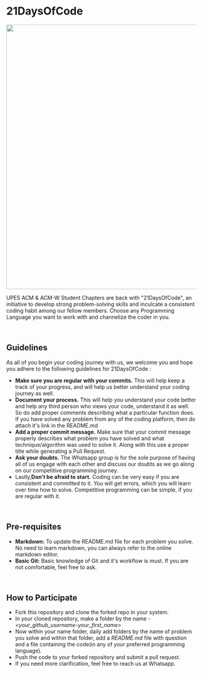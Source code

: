 # 21DaysOfCode

<p align="center">
<img width="700" src="https://user-images.githubusercontent.com/57986361/121873604-2a78ab00-cd24-11eb-9cea-68e7577e594e.png"/>
</p>

UPES ACM & ACM-W Student Chapters are back with "21DaysOfCode", an initiative to develop strong problem-solving skills and inculcate a consistent coding habit among our fellow members. Choose any Programming Language you want to work with and channelize the coder in you.

</br>

## Guidelines

As all of you begin your coding journey with us, we welcome you and hope you adhere to the following guidelines for 21DaysOfCode :

- **Make sure you are regular with your commits.** This will help keep a track of your progress, and will help us better understand your coding journey as well.
- **Document your process.** This will help you understand your code better and help any third person who views your code, understand it as well. So do add proper comments describing what a particular function does. If you have solved any problem from any of the coding platform, then do attach it's link in the README.md
- **Add a proper commit message.** Make sure that your commit message properly describes what problem you have solved and what technique/algorithm was used to solve it. Along with this use a proper title while generating a Pull Request.
- **Ask your doubts.** The Whatsapp group is for the sole purpose of having all of us engage with each other and discuss our doubts as we go along on our competitive programming journey.
- Lastly,**Don't be afraid to start.** Coding can be very easy if you are consistent and committed to it. You will get errors, which you will learn over time how to solve. Competitive programming can be simple, if you are regular with it.

</br>

## Pre-requisites

- **Markdown:** To update the README.md file for each problem you solve. No need to learn markdown, you can always refer to the online markdown editor.
- **Basic Git:** Basic knowledge of Git and it's workflow is must. If you are not comfortable, feel free to ask.

</br>

## How to Participate

- Fork this repository and clone the forked repo in your system.
- In your cloned repository, make a folder by the name - *<your_github_username-your_first_name>*
- Now within your name folder, daily add folders by the name of problem you solve and within that folder, add a *README.md* file with question and a file containing the code(in any of your preferred programming language).
- Push the code to your forked repository and submit a pull request.
- If you need more clarification, feel free to reach us at Whatsapp.